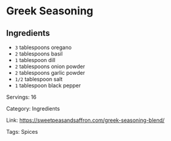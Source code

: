 # Greek Seasoning
## Ingredients
- `3` tablespoons oregano
- `2` tablespoons basil
- `1` tablespoon dill
- `2` tablespoons onion powder
- `2` tablespoons garlic powder
- `1/2` tablespoon salt
- `1` tablespoon black pepper

Servings: 16

Category: Ingredients

Link: https://sweetpeasandsaffron.com/greek-seasoning-blend/

Tags: Spices